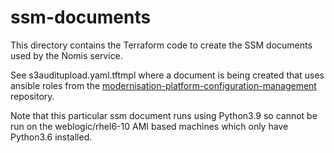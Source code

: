 # ssm-documents

This directory contains the Terraform code to create the SSM documents used by the Nomis service.

See s3auditupload.yaml.tftmpl where a document is being created that uses ansible roles from the [modernisation-platform-configuration-management](https://github.com/ministryofjustice/modernisation-platform-configuration-management) repository.

Note that this particular ssm document runs using Python3.9 so cannot be run on the weblogic/rhel6-10 AMI based machines which only have Python3.6 installed.
